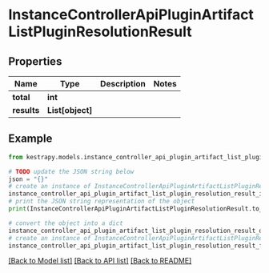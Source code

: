 # InstanceControllerApiPluginArtifactListPluginResolutionResult


## Properties

Name | Type | Description | Notes
------------ | ------------- | ------------- | -------------
**total** | **int** |  | 
**results** | **List[object]** |  | 

## Example

```python
from kestrapy.models.instance_controller_api_plugin_artifact_list_plugin_resolution_result import InstanceControllerApiPluginArtifactListPluginResolutionResult

# TODO update the JSON string below
json = "{}"
# create an instance of InstanceControllerApiPluginArtifactListPluginResolutionResult from a JSON string
instance_controller_api_plugin_artifact_list_plugin_resolution_result_instance = InstanceControllerApiPluginArtifactListPluginResolutionResult.from_json(json)
# print the JSON string representation of the object
print(InstanceControllerApiPluginArtifactListPluginResolutionResult.to_json())

# convert the object into a dict
instance_controller_api_plugin_artifact_list_plugin_resolution_result_dict = instance_controller_api_plugin_artifact_list_plugin_resolution_result_instance.to_dict()
# create an instance of InstanceControllerApiPluginArtifactListPluginResolutionResult from a dict
instance_controller_api_plugin_artifact_list_plugin_resolution_result_from_dict = InstanceControllerApiPluginArtifactListPluginResolutionResult.from_dict(instance_controller_api_plugin_artifact_list_plugin_resolution_result_dict)
```
[[Back to Model list]](../README.md#documentation-for-models) [[Back to API list]](../README.md#documentation-for-api-endpoints) [[Back to README]](../README.md)


